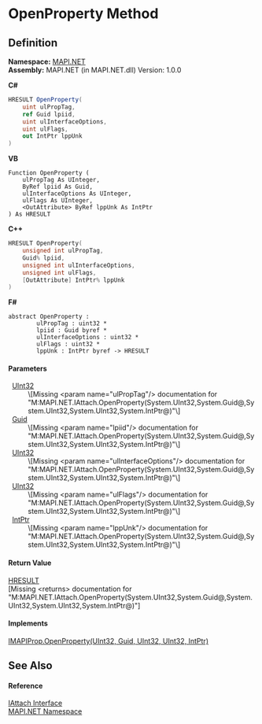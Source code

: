 # OpenProperty Method




## Definition
**Namespace:** <a href="5bef4637-66f8-16d4-e5f4-4d0da57a1538.md">MAPI.NET</a>  
**Assembly:** MAPI.NET (in MAPI.NET.dll) Version: 1.0.0

**C#**
``` C#
HRESULT OpenProperty(
	uint ulPropTag,
	ref Guid lpiid,
	uint ulInterfaceOptions,
	uint ulFlags,
	out IntPtr lppUnk
)
```
**VB**
``` VB
Function OpenProperty ( 
	ulPropTag As UInteger,
	ByRef lpiid As Guid,
	ulInterfaceOptions As UInteger,
	ulFlags As UInteger,
	<OutAttribute> ByRef lppUnk As IntPtr
) As HRESULT
```
**C++**
``` C++
HRESULT OpenProperty(
	unsigned int ulPropTag, 
	Guid% lpiid, 
	unsigned int ulInterfaceOptions, 
	unsigned int ulFlags, 
	[OutAttribute] IntPtr% lppUnk
)
```
**F#**
``` F#
abstract OpenProperty : 
        ulPropTag : uint32 * 
        lpiid : Guid byref * 
        ulInterfaceOptions : uint32 * 
        ulFlags : uint32 * 
        lppUnk : IntPtr byref -> HRESULT 
```



#### Parameters
<dl><dt>  <a href="https://learn.microsoft.com/dotnet/api/system.uint32" target="_blank" rel="noopener noreferrer">UInt32</a></dt><dd>\[Missing &lt;param name="ulPropTag"/&gt; documentation for "M:MAPI.NET.IAttach.OpenProperty(System.UInt32,System.Guid@,System.UInt32,System.UInt32,System.IntPtr@)"\]</dd><dt>  <a href="https://learn.microsoft.com/dotnet/api/system.guid" target="_blank" rel="noopener noreferrer">Guid</a></dt><dd>\[Missing &lt;param name="lpiid"/&gt; documentation for "M:MAPI.NET.IAttach.OpenProperty(System.UInt32,System.Guid@,System.UInt32,System.UInt32,System.IntPtr@)"\]</dd><dt>  <a href="https://learn.microsoft.com/dotnet/api/system.uint32" target="_blank" rel="noopener noreferrer">UInt32</a></dt><dd>\[Missing &lt;param name="ulInterfaceOptions"/&gt; documentation for "M:MAPI.NET.IAttach.OpenProperty(System.UInt32,System.Guid@,System.UInt32,System.UInt32,System.IntPtr@)"\]</dd><dt>  <a href="https://learn.microsoft.com/dotnet/api/system.uint32" target="_blank" rel="noopener noreferrer">UInt32</a></dt><dd>\[Missing &lt;param name="ulFlags"/&gt; documentation for "M:MAPI.NET.IAttach.OpenProperty(System.UInt32,System.Guid@,System.UInt32,System.UInt32,System.IntPtr@)"\]</dd><dt>  <a href="https://learn.microsoft.com/dotnet/api/system.intptr" target="_blank" rel="noopener noreferrer">IntPtr</a></dt><dd>\[Missing &lt;param name="lppUnk"/&gt; documentation for "M:MAPI.NET.IAttach.OpenProperty(System.UInt32,System.Guid@,System.UInt32,System.UInt32,System.IntPtr@)"\]</dd></dl>

#### Return Value
<a href="50596607-a328-ef10-6ea9-0448fbb7d197.md">HRESULT</a>  
\[Missing &lt;returns&gt; documentation for "M:MAPI.NET.IAttach.OpenProperty(System.UInt32,System.Guid@,System.UInt32,System.UInt32,System.IntPtr@)"\]

#### Implements
<a href="a82109dc-9148-ad78-11ae-7aa020efd430.md">IMAPIProp.OpenProperty(UInt32, Guid, UInt32, UInt32, IntPtr)</a>  


## See Also


#### Reference
<a href="ce25a38b-9434-ec81-c314-5444e5b10bd9.md">IAttach Interface</a>  
<a href="5bef4637-66f8-16d4-e5f4-4d0da57a1538.md">MAPI.NET Namespace</a>  
